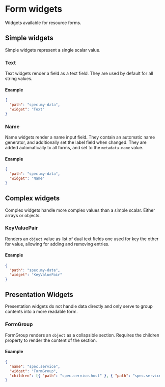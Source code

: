 # Form widgets

Widgets available for resource forms.

## Simple widgets

Simple widgets represent a single scalar value.

### Text

Text widgets render a field as a text field. They are used by default for all string values.

#### Example

```json
{
  "path": "spec.my-data",
  "widget": "Text"
}
```

### Name

Name widgets render a name input field. They contain an automatic name generator, and additionally set the label field when changed. They are added automatically to all forms, and set to the `metadata.name` value.

#### Example

```json
{
  "path": "spec.my-data",
  "widget": "Name"
}
```

## Complex widgets

Complex widgets handle more complex values than a simple scalar. Either arrays or objects.

### KeyValuePair

Renders an `object` value as list of dual text fields one used for key the other for value, allowing for adding and removing entries.

#### Example

```json
{
  "path": "spec.my-data",
  "widget": "KeyValuePair"
}
```

## Presentation Widgets

Presentation widgets do not handle data directly and only serve to group contents into a more readable form.

### FormGroup

FormGroup renders an `object` as a collapsible section. Requires the children property to render the content of the section.

#### Example

```json
{
  "name": "spec.service",
  "widget": "FormGroup",
  "children": [{ "path": "spec.service.host" }, { "path": "spec.service.port" }]
}
```
